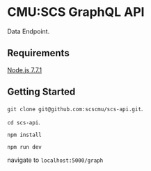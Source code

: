 
# CMU:SCS GraphQL API
Data Endpoint.

## Requirements
[Node.js 7.7.1](https://nodejs.org/en/)

## Getting Started

`git clone git@github.com:scscmu/scs-api.git`.

`cd scs-api`.

`npm install`

`npm run dev`

navigate to `localhost:5000/graph`
